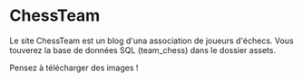 # ChessTeam
Le site ChessTeam est un blog d'una association de joueurs d'échecs.
   Vous touverez la base de données SQL (team_chess) dans le dossier assets.
   

   Pensez à télécharger des images !
